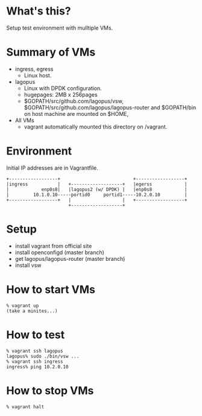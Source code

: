 # What's this?

Setup test environment with mulltiple VMs.

# Summary of VMs
- ingress, egress
  - Linux host.
- lagopus
  - Linux with DPDK configuration.
  - hugepages: 2MB x 256pages
  - $GOPATH/src/github.com/lagopus/vsw, $GOPATH/src/github.com/lagopus/lagopus-router and $GOPATH/bin on host machine are
    mounted on $HOME,
- All VMs
  - vagrant automatically mounted this directory on /vagrant.

# Environment

Initial IP addresses are in Vagrantfile.

```
+------------------+                           +------------------+
|ingress           |   +-------------------+   |egerss            |
|            enp0s8|   |lagopus2 (w/ DPDK) |   |enp0s8            |
|         10.1.0.10-----portid0     portid1-----10.2.0.10         |
+------------------+   |                   |   +------------------+
                       +-------------------+
```

# Setup
- install vagrant from official site
- install openconfigd (master branch)
- get lagopus/lagopus-router (master branch)
- install vsw

# How to start VMs
```
% vagrant up
(take a minites...)
```

# How to test
```
% vagrant ssh lagopus
lagopus% sudo ./bin/vsw ...
% vagrant ssh ingress
ingress% ping 10.2.0.10
```

# How to stop VMs
```
% vagrant halt
```
